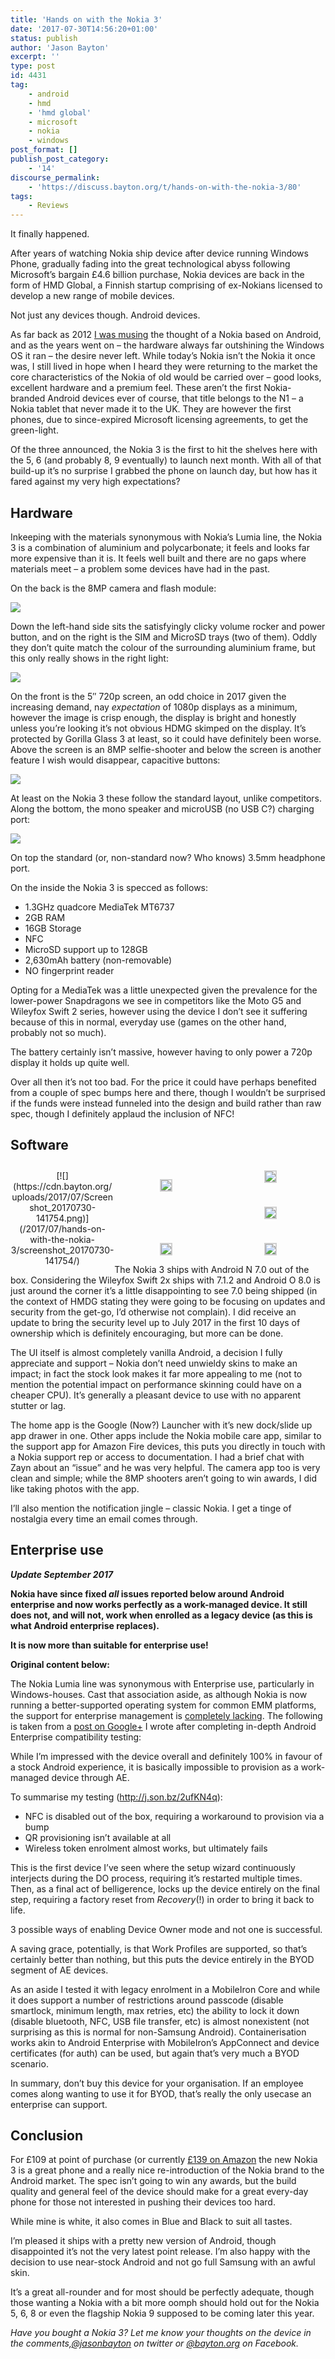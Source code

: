 ```yaml
---
title: 'Hands on with the Nokia 3'
date: '2017-07-30T14:56:20+01:00'
status: publish
author: 'Jason Bayton'
excerpt: ''
type: post
id: 4431
tag:
    - android
    - hmd
    - 'hmd global'
    - microsoft
    - nokia
    - windows
post_format: []
publish_post_category:
    - '14'
discourse_permalink:
    - 'https://discuss.bayton.org/t/hands-on-with-the-nokia-3/80'
tags:
    - Reviews
---
```

It finally happened.

After years of watching Nokia ship device after device running Windows Phone, gradually fading into the great technological abyss following Microsoft’s bargain £4.6 billion purchase, Nokia devices are back in the form of HMD Global, a Finnish startup comprising of ex-Nokians licensed to develop a new range of mobile devices.

Not just any devices though. Android devices.

As far back as 2012 [I was musing](https://plus.google.com/+JasonBaytonX/posts/XX3kLeVy2BS) the thought of a Nokia based on Android, and as the years went on – the hardware always far outshining the Windows OS it ran – the desire never left. While today’s Nokia isn’t the Nokia it once was, I still lived in hope when I heard they were returning to the market the core characteristics of the Nokia of old would be carried over – good looks, excellent hardware and a premium feel. These aren’t the first Nokia-branded Android devices ever of course, that title belongs to the N1 – a Nokia tablet that never made it to the UK. They are however the first phones, due to since-expired Microsoft licensing agreements, to get the green-light.

Of the three announced, the Nokia 3 is the first to hit the shelves here with the 5, 6 (and probably 8, 9 eventually) to launch next month. With all of that build-up it’s no surprise I grabbed the phone on launch day, but how has it fared against my very high expectations?

Hardware
--------

Inkeeping with the materials synonymous with Nokia’s Lumia line, the Nokia 3 is a combination of aluminium and polycarbonate; it feels and looks far more expensive than it is. It feels well built and there are no gaps where materials meet – a problem some devices have had in the past.

On the back is the 8MP camera and flash module:

[![](https://cdn.bayton.org/uploads/2017/07/IMG_20170720_111907338.jpg)](https://cdn.bayton.org/uploads/2017/07/IMG_20170720_111907338.jpg)

Down the left-hand side sits the satisfyingly clicky volume rocker and power button, and on the right is the SIM and MicroSD trays (two of them). Oddly they don’t quite match the colour of the surrounding aluminium frame, but this only really shows in the right light:

[![](https://cdn.bayton.org/uploads/2017/07/IMG_20170725_124907753_BURST000_COVER_TOP-e1501416735237.jpg)](https://cdn.bayton.org/uploads/2017/07/IMG_20170725_124907753_BURST000_COVER_TOP.jpg)

On the front is the 5″ 720p screen, an odd choice in 2017 given the increasing demand, nay *expectation* of 1080p displays as a minimum, however the image is crisp enough, the display is bright and honestly unless you’re looking it’s not obvious HDMG skimped on the display. It’s protected by Gorilla Glass 3 at least, so it could have definitely been worse. Above the screen is an 8MP selfie-shooter and below the screen is another feature I wish would disappear, capacitive buttons:

[![](https://cdn.bayton.org/uploads/2017/07/IMG_20170725_125015496.jpg)](https://cdn.bayton.org/uploads/2017/07/IMG_20170725_125015496.jpg)

At least on the Nokia 3 these follow the standard layout, unlike competitors. Along the bottom, the mono speaker and microUSB (no USB C?) charging port:

[![](https://cdn.bayton.org/uploads/2017/07/IMG_20170725_125218943_BURST000_COVER_TOP-e1501418321309.jpg)](https://cdn.bayton.org/uploads/2017/07/IMG_20170725_125218943_BURST000_COVER_TOP-e1501416807913.jpg)

On top the standard (or, non-standard now? Who knows) 3.5mm headphone port.

On the inside the Nokia 3 is specced as follows:

- 1.3GHz quadcore MediaTek MT6737
- 2GB RAM
- 16GB Storage
- NFC
- MicroSD support up to 128GB
- 2,630mAh battery (non-removable)
- NO fingerprint reader

Opting for a MediaTek was a little unexpected given the prevalence for the lower-power Snapdragons we see in competitors like the Moto G5 and Wileyfox Swift 2 series, however using the device I don’t see it suffering because of this in normal, everyday use (games on the other hand, probably not so much).

The battery certainly isn’t massive, however having to only power a 720p display it holds up quite well.

Over all then it’s not too bad. For the price it could have perhaps benefited from a couple of spec bumps here and there, though I wouldn’t be surprised if the funds were instead funneled into the design and build rather than raw spec, though I definitely applaud the inclusion of NFC!

Software
--------

 <style type="text/css">
			#gallery-4 {
				margin: auto;
			}
			#gallery-4 .gallery-item {
				float: left;
				margin-top: 10px;
				text-align: center;
				width: 33%;
			}
			#gallery-4 img {
				border: 2px solid #cfcfcf;
			}
			#gallery-4 .gallery-caption {
				margin-left: 0;
			}
			/* see gallery_shortcode() in wp-includes/media.php */
		</style>

<div class="gallery galleryid-0 gallery-columns-3 gallery-size-thumbnail" id="gallery-4"><dl class="gallery-item"> <dt class="gallery-icon portrait"> [![](https://cdn.bayton.org/uploads/2017/07/Screenshot_20170730-141754.png)](/2017/07/hands-on-with-the-nokia-3/screenshot_20170730-141754/) </dt></dl><dl class="gallery-item"> <dt class="gallery-icon portrait"> 

[![](https://cdn.bayton.org/uploads/2017/07/Screenshot_20170730-142341.png)](/2017/07/hands-on-with-the-nokia-3/screenshot_20170730-142341/) </dt></dl><dl class="gallery-item"> <dt class="gallery-icon portrait"> [![](https://cdn.bayton.org/uploads/2017/07/Screenshot_20170730-141749.png)](/2017/07/hands-on-with-the-nokia-3/screenshot_20170730-141749/) </dt></dl>  
<dl class="gallery-item"> <dt class="gallery-icon portrait"> 

[![](https://cdn.bayton.org/uploads/2017/07/Screenshot_20170730-141737.png)](/2017/07/hands-on-with-the-nokia-3/screenshot_20170730-141737/) </dt></dl><dl class="gallery-item"> <dt class="gallery-icon portrait"> [![](https://cdn.bayton.org/uploads/2017/07/Screenshot_20170730-141942.png)](/2017/07/hands-on-with-the-nokia-3/screenshot_20170730-141942/) </dt></dl><dl class="gallery-item"> <dt class="gallery-icon portrait"> [![](https://cdn.bayton.org/uploads/2017/07/Screenshot_20170730-142412.png)](/2017/07/hands-on-with-the-nokia-3/screenshot_20170730-142412/) </dt></dl>  
 </div>
 
 The Nokia 3 ships with Android N 7.0 out of the box. Considering the Wileyfox Swift 2x ships with 7.1.2 and Android O 8.0 is just around the corner it’s a little disappointing to see 7.0 being shipped (in the context of HMDG stating they were going to be focusing on updates and security from the get-go, I’d otherwise not complain). I did receive an update to bring the security level up to July 2017 in the first 10 days of ownership which is definitely encouraging, but more can be done.

The UI itself is almost completely vanilla Android, a decision I fully appreciate and support – Nokia don’t need unwieldy skins to make an impact; in fact the stock look makes it far more appealing to me (not to mention the potential impact on performance skinning could have on a cheaper CPU). It’s generally a pleasant device to use with no apparent stutter or lag.

The home app is the Google (Now?) Launcher with it’s new dock/slide up app drawer in one. Other apps include the Nokia mobile care app, similar to the support app for Amazon Fire devices, this puts you directly in touch with a Nokia support rep or access to documentation. I had a brief chat with Zayn about an “issue” and he was very helpful. The camera app too is very clean and simple; while the 8MP shooters aren’t going to win awards, I did like taking photos with the app.

I’ll also mention the notification jingle – classic Nokia. I get a tinge of nostalgia every time an email comes through.

Enterprise use
--------------

***Update September 2017***

**Nokia have since fixed *all* issues reported below around Android enterprise and now works perfectly as a work-managed device. It still does not, and will not, work when enrolled as a legacy device (as this is what Android enterprise replaces).**

**It is now more than suitable for enterprise use!**

**Original content below:**

The Nokia Lumia line was synonymous with Enterprise use, particularly in Windows-houses. Cast that association aside, as although Nokia is now running a better-supported operating system for common EMM platforms, the support for enterprise management is [completely lacking](/android/android-enterprise-device-support/#nokia-3). The following is taken from a [post on Google+](https://plus.google.com/+JasonBaytonX/posts/4aY2cvziZDB) I wrote after completing in-depth Android Enterprise compatibility testing:

While I’m impressed with the device overall and definitely 100% in favour of a stock Android experience, it is basically impossible to provision as a work-managed device through AE.

To summarise my testing (<http://j.son.bz/2ufKN4q>):

- NFC is disabled out of the box, requiring a workaround to provision via a bump
- QR provisioning isn’t available at all
- Wireless token enrolment almost works, but ultimately fails

This is the first device I’ve seen where the setup wizard continuously interjects during the DO process, requiring it’s restarted multiple times. Then, as a final act of belligerence, locks up the device entirely on the final step, requiring a factory reset from *Recovery*(!) in order to bring it back to life.

3 possible ways of enabling Device Owner mode and not one is successful.

A saving grace, potentially, is that Work Profiles are supported, so that’s certainly better than nothing, but this puts the device entirely in the BYOD segment of AE devices.

As an aside I tested it with legacy enrolment in a MobileIron Core and while it does support a number of restrictions around passcode (disable smartlock, minimum length, max retries, etc) the ability to lock it down (disable bluetooth, NFC, USB file transfer, etc) is almost nonexistent (not surprising as this is normal for non-Samsung Android). Containerisation works akin to Android Enterprise with MobileIron’s AppConnect and device certificates (for auth) can be used, but again that’s very much a BYOD scenario.

In summary, don’t buy this device for your organisation. If an employee comes along wanting to use it for BYOD, that’s really the only usecase an enterprise can support.

Conclusion
----------

For £109 at point of purchase (or currently [£139 on Amazon](https://amzn.to/2vj9zlV) the new Nokia 3 is a great phone and a really nice re-introduction of the Nokia brand to the Android market. The spec isn’t going to win any awards, but the build quality and general feel of the device should make for a great every-day phone for those not interested in pushing their devices too hard.

While mine is white, it also comes in Blue and Black to suit all tastes.

I’m pleased it ships with a pretty new version of Android, though disappointed it’s not the very latest point release. I’m also happy with the decision to use near-stock Android and not go full Samsung with an awful skin.

It’s a great all-rounder and for most should be perfectly adequate, though those wanting a Nokia with a bit more oomph should hold out for the Nokia 5, 6, 8 or even the flagship Nokia 9 supposed to be coming later this year.

*Have you bought a Nokia 3? Let me know your thoughts on the device in the comments,[@jasonbayton](https://twitter.com/jasonbayton) on twitter or [@bayton.org](https://facebook.com/bayton.org) on Facebook.*
